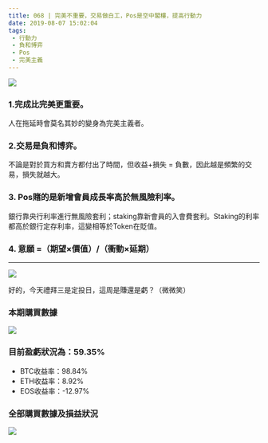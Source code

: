 ```yaml
---
title: 068 | 完美不重要，交易做白工，Pos是空中閣樓，提高行動力
date: 2019-08-07 15:02:04
tags:
 - 行動力
 - 負和博弈
 - Pos
 - 完美主義
---
```

![](https://firebasestorage.googleapis.com/v0/b/blog-1f60b.appspot.com/o/068-p0.jpg?alt=media&token=fb194bf2-fde7-4e53-9f01-5751fed863c8)
### 1.完成比完美更重要。
人在拖延時會莫名其妙的變身為完美主義者。

### 2.交易是負和博弈。
不論是對於買方和賣方都付出了時間，但收益+損失 = 負數，因此越是頻繁的交易，損失就越大。

### 3. Pos賭的是新增會員成長率高於無風險利率。
銀行靠央行利率進行無風險套利；staking靠新會員的入會費套利。Staking的利率都高於銀行定存利率，這變相等於Token在貶值。

### 4. 意願 =（期望×價值）/（衝動×延期）


***
![](https://firebasestorage.googleapis.com/v0/b/blog-1f60b.appspot.com/o/%E6%95%B2%E9%BB%91%E6%9D%BF.gif?alt=media&token=6c8bcefd-00be-4eed-8a5f-b7943a377dab)

好的，今天禮拜三是定投日，這周是賺還是虧？（微微笑）
### 本期購買數據
![](https://firebasestorage.googleapis.com/v0/b/blog-1f60b.appspot.com/o/%E8%B4%AD%E4%B9%B0%E6%95%B0%E6%8D%AE068.png?alt=media&token=70547c28-919a-4f95-ad53-2d2e4a9aedfe)

### 目前盈虧狀況為：59.35%
- BTC收益率：98.84%
- ETH收益率：8.92%
- EOS收益率：-12.97%

### 全部購買數據及損益狀況
![](https://firebasestorage.googleapis.com/v0/b/blog-1f60b.appspot.com/o/%E5%85%A8%E9%83%A8%E8%B4%AD%E4%B9%B0%E6%95%B0%E6%8D%AE%E5%8F%8A%E6%8D%9F%E7%9B%8A%E7%8A%B6%E5%86%B5068.png?alt=media&token=88e57e8d-cafb-49af-9679-1035b7a4f18e)
